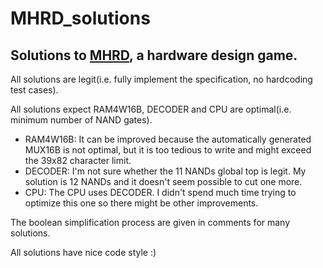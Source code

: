 # MHRD_solutions
## Solutions to [MHRD](https://store.steampowered.com/app/576030/MHRD/), a hardware design game.
All solutions are legit(i.e. fully implement the specification, no hardcoding test cases).

All solutions expect RAM4W16B, DECODER and CPU are optimal(i.e. minimum number of NAND gates).
- RAM4W16B: It can be improved because the automatically generated MUX16B is not optimal, but it is too tedious to write and might exceed the 39x82 character limit.
- DECODER: I'm not sure whether the 11 NANDs global top is legit. My solution is 12 NANDs and it doesn't seem possible to cut one more.
- CPU: The CPU uses DECODER. I didn't spend much time trying to optimize this one so there might be other improvements.

The boolean simplification process are given in comments for many solutions.

All solutions have nice code style :)
